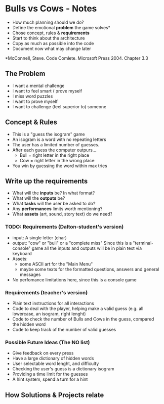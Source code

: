 # Bulls vs Cows - Notes

* How much planning should we do?
* Define the emotional **problem** the game solves*
* Chose concept, rules & **requirements**
* Start to think about the architecture
* Copy as much as possible into the code
* Document now what may change later

*McConnell, Steve. Code Comlete. Microsoft Press 2004. Chapter 3.3

## The Problem

* I want a mental challenge
* I want to feel smart / prove myself
* I miss word puzzles
* I want to prove myself
* I want to challenge (feel superior to) someone

## Concept & Rules

* This is a "guess the isogram" game
* An isogram is a word with no repeating letters
* The user has a limited number of guesses.
* After each guess the computer outpurs...
    * Bull = right letter in the right place
    * Cow = right letter in the wrong place
* You win by guessing the word within max tries

## Write up the requirements

* What will the **inputs** be? In what format?
* What will the **outputs** be?
* What **tasks** will the user be asked to do?
* Any **performances** limits worth mentioning?
* What **assets** (art, sound, story text) do we need?

### TODO: Requirements (Dalton-student's  version)

* input: A single letter (char)
* output: "cow" or "bull" or a "complete miss"
Since this is a "terminal-console" game all the inputs and outputs will be in plain text via keyboard
* Assets:
    * some ASCII art for the "Main Menu"
    * maybe some texts for the formatted questions, answers and general messages
* No perfomance limitations here, since this is a console game

### Requirements (teacher's version)

* Plain text instructions for all interactions
* Code to deal with the player, helping make a valid guess (e.g. all lowercase, an isogram, right lenght)
* Code to check the number of Bulls and Cows in the guess, compared the hidden word
* Code to keep track of the number of valid guesses

### Possible Future Ideas (The NO list)

* Give feedback on every press
* Have a large dictionary of hidden words
* User selectable word lenght, and difficulty
* Checking the user's guess is a dictionary isogram
* Providing a time limit for the guesses
* A hint system, spend a turn for a hint

## How Solutions & Projects relate
